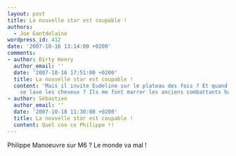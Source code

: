 ```yaml
---
layout: post
title: La nouvelle star est coupable !
authors:
  - Joe Gantdelaine
wordpress_id: 412
date: '2007-10-16 13:14:00 +0200'
comments:
- author: Dirty Henry
  author_email: ''
  date: '2007-10-16 17:51:00 +0200'
  title: La nouvelle star est coupable !
  content: 'Mais il invite Eudeline sur le plateau des fois ? Et quand il vient, il
    se lave les cheveux ? Ils me font marrer les anciens combattants has-been : [http://www.technikart.com/2006/04/01/6489-patrick-eudeline-linterview-cetait-mieux-avant->http://www.technikart.com/2006/04/01/6489-patrick-eudeline-linterview-cetait-mieux-avant]'
- author: Sébastien
  author_email: ''
  date: '2007-10-18 11:30:00 +0200'
  title: La nouvelle star est coupable !
  content: Quel con ce Philippe !!
---
```

Philippe Manoeuvre sur M6 ? Le monde va mal !
